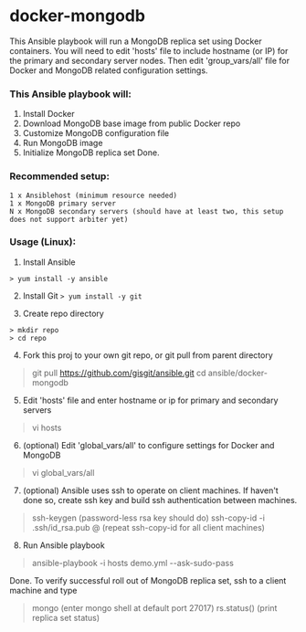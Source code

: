 docker-mongodb
=======

This Ansible playbook will run a MongoDB replica set using Docker containers. You will need to edit 'hosts' file to include hostname (or IP) for the primary and secondary server nodes. Then edit 'group_vars/all' file for Docker and MongoDB related configuration settings. 

### This Ansible playbook will:

1. Install Docker
2. Download MongoDB base image from public Docker repo
3. Customize MongoDB configuration file
4. Run MongoDB image
5. Initialize MongoDB replica set
Done.

### Recommended setup:
```
1 x Ansiblehost (minimum resource needed)
1 x MongoDB primary server
N x MongoDB secondary servers (should have at least two, this setup does not support arbiter yet)
```

### Usage (Linux):

1) Install Ansible
```
> yum install -y ansible
```
2) Install Git
```> yum install -y git```

3) Create repo directory
```
> mkdir repo
> cd repo
```
4) Fork this proj to your own git repo, or git pull from parent directory
> git pull https://github.com/gisgit/ansible.git
> cd ansible/docker-mongodb

5) Edit 'hosts' file and enter hostname or ip for primary and secondary servers
> vi hosts

6) (optional) Edit 'global_vars/all' to configure settings for Docker and MongoDB
> vi global_vars/all

7) (optional) Ansible uses ssh to operate on client machines. If haven't done so, create ssh key and build ssh authentication between machines.
> ssh-keygen
(password-less rsa key should do)
> ssh-copy-id -i .ssh/id_rsa.pub <username>@<client-hostname>
(repeat ssh-copy-id for all client machines)

8) Run Ansible playbook
> ansible-playbook -i hosts demo.yml --ask-sudo-pass

Done. To verify successful roll out of MongoDB replica set, ssh to a client machine and type
> mongo
(enter mongo shell at default port 27017)
> rs.status()
(print replica set status)
